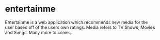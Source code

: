 # entertainme
Entertainme is a web application which recommends new media for the user based off of the users own ratings. Media refers to TV Shows, Movies and Songs. Many more to come...
